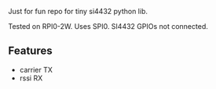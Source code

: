 Just for fun repo for tiny si4432 python lib.

Tested on RPI0-2W. Uses SPI0. SI4432 GPIOs not connected.

## Features

- carrier TX
- rssi RX
